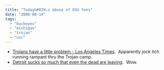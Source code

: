 ```yaml
---
title: "Today&#039;s abuse of OSU foes"
date: "2008-08-14"
tags: 
  - "buckeyes"
  - "michigan"
  - "trojan"
  - "usc"
---
```


- [Trojans have a little problem - Los Angeles Times](http://www.latimes.com/sports/la-sp-usc14-2008aug14,0,2415417.story).  Apparently jock itch running rampant thru the Trojan camp.
- [Detroit sucks so much that even the dead are leaving](http://www.marginalrevolution.com/marginalrevolution/2008/08/the-flight-to-t.html).  Wow.
